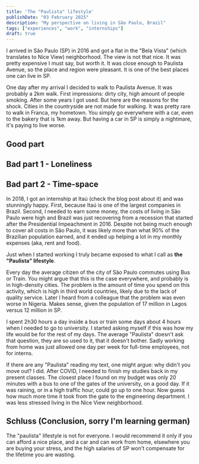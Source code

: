 ```yaml
---
title: 'The "Paulista" lifestyle'
publishDate: "03 February 2025"
description: "My perspective on living in São Paulo, Brazil"
tags: ["experiences", "work", "internships"]
draft: true
---
```


I arrived in São Paulo (SP) in 2016 and got a flat in the "Bela Vista" (which translates to Nice View) neighborhood. The view is not that nice. It was pretty expensive I must say, but worth it. It was close enough to Paulista Avenue, so the place and region were pleasant. It is one of the best places one can live in SP. 

One day after my arrival I decided to walk to Paulista Avenue. It was probably a 2km walk. First impressions: dirty city, high amount of people smoking. After some years I got used. But here are the reasons for the shock. Cities in the countryside are not made for walking. It was pretty rare to walk in Franca, my hometown. You simply go everywhere with a car, even to the bakery that is 1km away. But having a car in SP is simply a nightmare, it's paying to live worse.

## Good part

## Bad part 1 - Loneliness

## Bad part 2 - Time-space

In 2018, I got an internship at Itaú (check the blog post about it) and was stunningly happy. First, because Itaú is one of the largest companies in Brazil. Second, I needed to earn some money, the costs of living in São Paulo were high and Brazil was just recovering from a recession that started after the Presidential Impeachment in 2016. Despite not being much enough to cover all costs in São Paulo, it was likely more than what 90% of the Brazilian population earned, and it ended up helping a lot in my monthly expenses (aka, rent and food).

Just when I started working I truly became exposed to what I call as **the "Paulista" lifestyle**.

Every day the average citizen of the city of São Paulo commutes using Bus or Train. You might argue that this is the case everywhere, and probably is in high-density cities. The problem is the amount of time you spend on this activity, which is high in third world countries, likely due to the lack of quality service. Later I heard from a colleague that the problem was even worse in Nigeria. Makes sense, given the population of 17 million in Lagos versus 12 million in SP.

I spent 2h30 hours a day inside a bus or train some days about 4 hours when I needed to go to university. I started asking myself if this was how my life would be for the rest of my days. The average "Paulista" doesn't ask that question, they are so used to it, that it doesn't bother. Sadly working from home was just allowed one day per week for full-time employees, not for interns.

If there are any "Paulista" reading my text, one might argue: why didn't you move out? I did. After COVID, I needed to finish my studies back in my present classes. The closest place I found on my budget was only 20 minutes with a bus to one of the gates of the university, on a good day. If it was raining, or in a high traffic hour, could go up to one hour. Now guess how much more time it took from the gate to the engineering department. I was less stressed living in the Nice View neighborhood. 

## Schluss (Conclusion, sorry I'm learning german)
The "paulista" lifestyle is not for everyone. I would recommend it only if you can afford a nice place, and a car and can work from home, elsewhere you are buying your stress, and the high salaries of SP won't compensate for the lifetime you are wasting.
